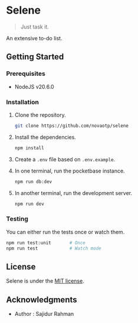 # Selene

> Just task it.

An extensive to-do list.

## Getting Started

### Prerequisites

- NodeJS v20.6.0

### Installation

1. Clone the repository.

    ```bash
    git clone https://github.com/novaotp/selene
    ```

1. Install the dependencies.

    ```bash
    npm install
    ```

1. Create a `.env` file based on `.env.example`.

1. In one terminal, run the pocketbase instance.

    ```bash
    npm run db:dev
    ```

1. In another terminal, run the development server.

    ```bash
    npm run dev
    ```

### Testing

You can either run the tests once or watch them.

```bash
npm run test:unit       # Once
npm run test            # Watch mode
```

## License

Selene is under the [MIT license](./LICENSE).

## Acknowledgments

- Author : Sajidur Rahman
